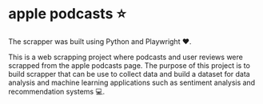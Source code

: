 # apple podcasts :star: 
The scrapper was built using Python and Playwright :heart:.


This is a web scrapping project where podcasts and user reviews were scrapped from the apple podcasts page. The purpose of this project is to build scrapper 
that can be use to collect data and build a dataset for data analysis and machine learning applications such as sentiment analysis and recommendation systems :computer:.

